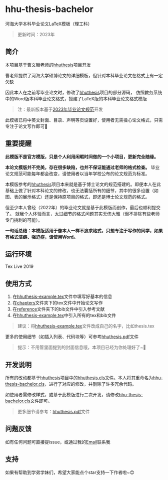# hhu-thesis-bachelor
河海大学本科毕业论文LaTeX模板（理工科）

>更新时间：2023年

## 简介
本项目基于曹文翰老师的[hhuthesis](https://github.com/caowenhan/hhuthesis)项目开发

曹老师提供了河海大学硕博论文的详细模板，但针对本科毕业论文在格式上有一定欠缺

因此本人在之前写毕业论文时，修改了[hhuthesis](https://github.com/caowenhan/hhuthesis)项目的部分源码，
仿照教务系统中的Word版本科毕业论文格式，搭建了LaTeX版的本科毕业论文格式模版
>注：最新版本基于[2023年毕业论文规范](https://github.com/davyxx3/hhu-thesis-bachelor/blob/master/thesis-standard.md)开发

此模板已将中英文封面、目录、声明等页设置好，使用者无需操心论文格式，只需专注于论文写作即可🙌

## 重要提醒

**此模版不是官方模版，只是个人利用闲暇时间做的一个小项目，更新完全随缘。**

**本论文模版并不完美，存在很多缺陷，也并不保证能通过老师的格式检查。**
毕业论文规范可能每年都会改变，请使用者以当年学校公布的论文规范为标准。

本模版参考的[hhuthesis](https://github.com/caowenhan/hhuthesis)项目本来就是基于博士论文的规范搭建的。即便本人在此基础上做了针对本科论文的修改，也无法囊括所有的细节，其中的很多设置（如图、表的展示格式）还是保持原项目的格式，即还是博士论文规范的格式。

但至少本人曾经（2022年）的毕业论文就是基于此模版而创作，最后也顺利提交了。
就我个人体验而言，太过细节的格式问题其实无伤大雅（但不排除有些老师专门挑刺的可能）。

**一句话总结：本模版适用于像本人一样不追求格式，只想专注于写作的同学，如果有格式洁癖、强迫症，请使用Word。**

## 运行环境
Tex Live 2019

## 使用方式
1. 在[hhuthesis-example.tex](https://github.com/davyxx3/hhu-thesis-bachelor/blob/master/hhuthesis-example.tex)文件中填写好基本的信息
2. 在[chapters](https://github.com/davyxx3/hhu-thesis-bachelor/tree/master/chapters)文件夹下的tex文件中开始论文写作
3. 在[reference](https://github.com/davyxx3/hhu-thesis-bachelor/tree/master/reference)文件夹下的bib文件中引入参考文献
4. 在[hhuthesis-example.tex](https://github.com/davyxx3/hhu-thesis-bachelor/blob/master/hhuthesis-example.tex)中引入所有的tex和bib文件

> 建议：将[hhuthesis-example.tex](https://github.com/davyxx3/hhu-thesis-bachelor/blob/master/hhuthesis-example.tex)文件改成自己的名字，比如thesis.tex

更多的使用细节（如插入列表、代码块等）可参考[hhuthesis.pdf](https://github.com/davyxx3/hhu-thesis-bachelor/blob/master/hhuthesis.pdf)文件
> 提示：不用管里面提到的封面信息哦，本项目已经为你处理好了~🤗   

## 开发说明
所有的改动都基于[hhuthesis](https://github.com/caowenhan/hhuthesis)项目中的[hhuthesis.cls](https://github.com/caowenhan/hhuthesis/blob/master/hhuthesis.cls)文件。本人将其重命名为[hhu-thesis-bachelor.cls](https://github.com/davyxx3/hhu-thesis-bachelor/blob/master/hhu-thesis-bachelor.cls)，进行了对应的修改，并删除了许多冗余代码。

如使用者需修改样式，或基于此模版进行二次开发，请修改[hhu-thesis-bachelor.cls](https://github.com/davyxx3/hhu-thesis-bachelor/blob/master/hhu-thesis-bachelor.cls)文件即可。
> 更多细节请参考：[hhuthesis.pdf](https://github.com/davyxx3/hhu-thesis-bachelor/blob/master/hhuthesis.pdf)文件

## 问题反馈
如有任何问题可直接提issue，或通过我的[Email](mailto:davyqin3@gmail.com)联系我

## 支持
如果有帮助到学弟学妹们，希望大家能点个star支持一下作者啦~😊
